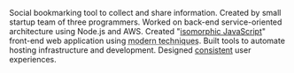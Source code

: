 Social bookmarking tool to collect and share information.
Created by small startup team of three programmers.
Worked on back-end service-oriented architecture using Node.js and
AWS.
Created "[isomorphic JavaScript]" front-end web application using <abbr
title="CommonJS + npm + Browserify, GPU utilization, Backbone, Mustache,
Bootstrap, LESS">modern techniques</abbr>.
Built tools to automate hosting infrastructure and development.
Designed [consistent][] user experiences.

[isomorphic JavaScript]: http://nerds.airbnb.com/isomorphic-javascript-future-web-apps/ "Runs and &quot;renders&quot; on both the browser and server"
[consistent]: https://en.wikipedia.org/wiki/User_interface#Consistency
